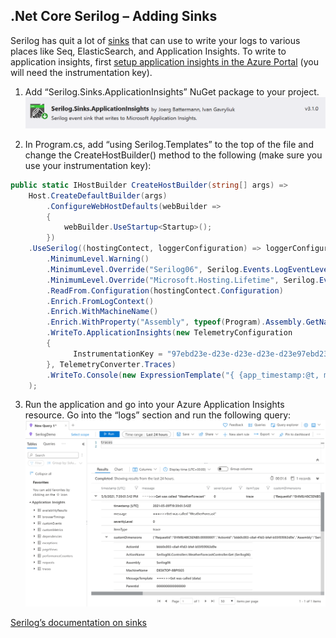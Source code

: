 

## .Net Core Serilog – Adding Sinks

Serilog has quit a lot of [sinks](https://github.com/serilog/serilog/wiki/Provided-Sinks) that can use to write your logs to various places like Seq, ElasticSearch, and Application Insights.
To write to application insights, first [setup application insights in the Azure Portal](https://docs.microsoft.com/en-us/azure/azure-monitor/app/create-new-resource) (you will need the instrumentation key).
1. Add “Serilog.Sinks.ApplicationInsights” NuGet package to your project.
  ![Image alt text](Images/NuGet-Serilog-Sinks-ApplicationInsights.png?raw=true)

2. In Program.cs, add “using Serilog.Templates” to the top of the file and change the  CreateHostBuilder() method to the following (make sure you use your instrumentation key):
  ```C#
  public static IHostBuilder CreateHostBuilder(string[] args) =>
      Host.CreateDefaultBuilder(args)
          .ConfigureWebHostDefaults(webBuilder =>
          {
              webBuilder.UseStartup<Startup>();
          })
      .UseSerilog((hostingContect, loggerConfiguration) => loggerConfiguration
          .MinimumLevel.Warning()
          .MinimumLevel.Override("Serilog06", Serilog.Events.LogEventLevel.Information)
          .MinimumLevel.Override("Microsoft.Hosting.Lifetime", Serilog.Events.LogEventLevel.Warning)
          .ReadFrom.Configuration(hostingContect.Configuration)
          .Enrich.FromLogContext()
          .Enrich.WithMachineName()
          .Enrich.WithProperty("Assembly", typeof(Program).Assembly.GetName().Name)
          .WriteTo.ApplicationInsights(new TelemetryConfiguration
          {
                InstrumentationKey = "97ebd23e-d23e-d23e-d23e-d23e97ebd23es"
          }, TelemetryConverter.Traces)
          .WriteTo.Console(new ExpressionTemplate("{ {app_timestamp:@t, message:@m, redering:@r, level:if @l = 'Debug' then 'DEBUG' else if @l = 'Warning' then 'WARN' else if @l = 'Error' then 'ERR' else if @l = 'Fatal' then 'FTL' else @l, exception:@x, ..@p} }\n"))
      );
  ```
  
3. Run the application and go into your Azure Application Insights resource. Go into the “logs” section and run the following query:   
  ![Image alt text](Images/Azure-AI-Query.png?raw=true)

[Serilog’s documentation on sinks](https://github.com/serilog/serilog/wiki/Provided-Sinks)